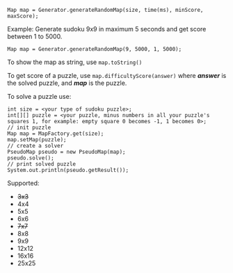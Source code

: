     
    Map map = Generator.generateRandomMap(size, time(ms), minScore, maxScore);
Example: Generate sudoku 9x9 in maximum 5 seconds and get score between 1 to 5000.

    Map map = Generator.generateRandomMap(9, 5000, 1, 5000);

To show the map as string, use `map.toString()`

To get score of a puzzle, use `map.difficultyScore(answer)` where **_answer_** is the solved puzzle, and **_map_** is the puzzle.

To solve a puzzle use:

    int size = <your type of sudoku puzzle>;
    int[][] puzzle = <your puzzle, minus numbers in all your puzzle's squares 1, for example: empty square 0 becomes -1, 1 becomes 0>;
    // init puzzle
    Map map = MapFactory.get(size);
    map.setMap(puzzle);
    // create a solver
    PseudoMap pseudo = new PseudoMap(map);
    pseudo.solve();
    // print solved puzzle
    System.out.println(pseudo.getResult());
    

Supported:
- ~~3x3~~
- 4x4
- 5x5
- 6x6
- ~~7x7~~
- 8x8
- 9x9
- 12x12
- 16x16
- 25x25
